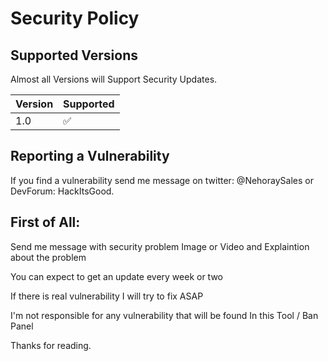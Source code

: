 # Security Policy

## Supported Versions

Almost all Versions will Support Security Updates.

| Version | Supported          |
| ------- | ------------------ |
| 1.0     | :white_check_mark: |


## Reporting a Vulnerability

If you find a vulnerability send me message on twitter: @NehoraySales
or DevForum: HackItsGood.
## First of All:

Send me message with security problem Image or Video
and Explaintion about the problem

You can expect to get an update every week or two

If there is real vulnerability I will try to fix ASAP

I'm not responsible for any vulnerability that will be found In this Tool / Ban Panel

Thanks for reading.
